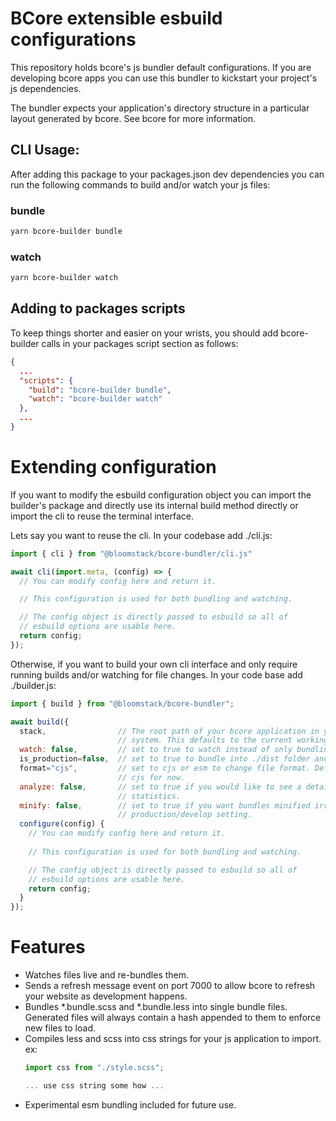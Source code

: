 # BCore extensible esbuild configurations

This repository holds bcore's js bundler default configurations. If you are developing bcore apps you can use this bundler to kickstart your project's js dependencies.

The bundler expects your application's directory structure in a particular layout generated by bcore. See bcore for more information.

## CLI Usage:
After adding this package to your packages.json dev dependencies you can run the following commands to build and/or watch your js files:

### bundle
```bash
yarn bcore-builder bundle
```

### watch
```bash
yarn bcore-builder watch
```

## Adding to packages scripts
To keep things shorter and easier on your wrists, you should add bcore-builder calls in your packages script section as follows:

```json
{
  ...
  "scripts": {
    "build": "bcore-builder bundle",
    "watch": "bcore-builder watch"
  },
  ...
}
```

# Extending configuration
If you want to modify the esbuild configuration object you can import the builder's package and directly use its internal build method directly or import the cli to reuse the terminal interface.

Lets say you want to reuse the cli. In your codebase add ./cli.js:
```js
import { cli } from "@bloomstack/bcore-bundler/cli.js"

await cli(import.meta, (config) => {
  // You can modify config here and return it.

  // This configuration is used for both bundling and watching.

  // The config object is directly passed to esbuild so all of
  // esbuild options are usable here.
  return config;
});

```

Otherwise, if you want to build your own cli interface and only require running builds and/or watching for file changes. In your code base add ./builder.js:
```js
import { build } from "@bloomstack/bcore-bundler";

await build({
  stack,                // The root path of your bcore application in your file
                        // system. This defaults to the current working director.
  watch: false,         // set to true to watch instead of only bundling.
  is_production=false,  // set to true to bundle into ./dist folder and minify.
  format="cjs",         // set to cjs or esm to change file format. Defaults to
                        // cjs for now.
  analyze: false,       // set to true if you would like to see a detailed bundle
                        // statistics.
  minify: false,        // set to true if you want bundles minified irrespective of
                        // production/develop setting.
  configure(config) {
    // You can modify config here and return it.
    
    // This configuration is used for both bundling and watching.

    // The config object is directly passed to esbuild so all of
    // esbuild options are usable here.
    return config;
  }
});
```

# Features

- Watches files live and re-bundles them.
- Sends a refresh message event on port 7000 to allow bcore to refresh your website as development happens.
- Bundles *.bundle.scss and *.bundle.less into single bundle files. Generated files will always contain a hash appended to them to enforce new files to load.
- Compiles less and scss into css strings for your js application to import. ex:
  ```js
  import css from "./style.scss";

  ... use css string some how ...
  ```
- Experimental esm bundling included for future use.
